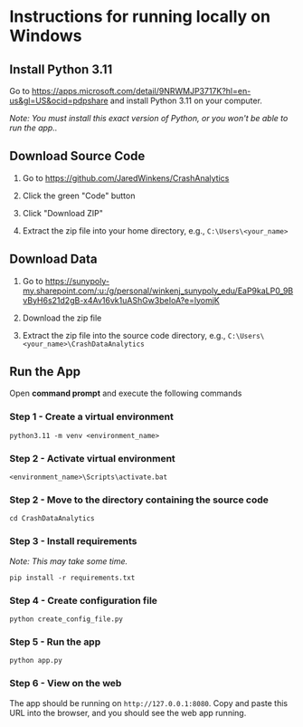 # Instructions for running locally on Windows

## Install Python 3.11

Go to https://apps.microsoft.com/detail/9NRWMJP3717K?hl=en-us&gl=US&ocid=pdpshare and install Python 3.11 on your computer.

*Note: You must install this exact version of Python, or you won't be able to run the app..*

## Download Source Code

1. Go to https://github.com/JaredWinkens/CrashAnalytics

2. Click the green "Code" button

3. Click "Download ZIP"

4. Extract the zip file into your home directory, e.g., `C:\Users\<your_name>`


## Download Data

1. Go to https://sunypoly-my.sharepoint.com/:u:/g/personal/winkenj_sunypoly_edu/EaP9kaLP0_9BvByH6s21d2gB-x4Av16vk1uAShGw3beIoA?e=lyomjK

2. Download the zip file

3. Extract the zip file into the source code directory, e.g., `C:\Users\<your_name>\CrashDataAnalytics`

## Run the App

Open **command prompt** and execute the following commands

### Step 1 - Create a virtual environment

```
python3.11 -m venv <environment_name>
```

### Step 2 - Activate virtual environment

```
<environment_name>\Scripts\activate.bat
```

### Step 2 - Move to the directory containing the source code

```
cd CrashDataAnalytics
```

### Step 3 - Install requirements
*Note: This may take some time.*
```
pip install -r requirements.txt
```

### Step 4 - Create configuration file

```
python create_config_file.py
```

### Step 5 - Run the app

```
python app.py
```

### Step 6 - View on the web

The app should be running on `http://127.0.0.1:8080`. Copy and paste this URL into the browser, and you should see the web app running.
